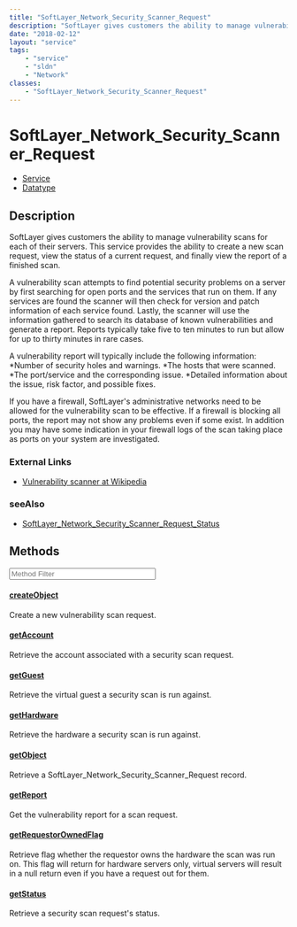 ```yaml
---
title: "SoftLayer_Network_Security_Scanner_Request"
description: "SoftLayer gives customers the ability to manage vulnerability scans for each of their servers.  This service provides th... "
date: "2018-02-12"
layout: "service"
tags:
    - "service"
    - "sldn"
    - "Network"
classes:
    - "SoftLayer_Network_Security_Scanner_Request"
---
```

# SoftLayer_Network_Security_Scanner_Request
<div id='service-datatype'>
    <ul id='sldn-reference-tabs'>
    <li id='service'> <a href='/reference/services/SoftLayer_Network_Security_Scanner_Request' >Service</a></li>    <li id='datatype'> <a href='/reference/datatypes/SoftLayer_Network_Security_Scanner_Request' >Datatype</a></li>
    </ul>
</div>

## Description
SoftLayer gives customers the ability to manage vulnerability scans for each of their servers.  This service provides the ability to create a new scan request, view the status of a current request, and finally view the report of a finished scan. 

A vulnerability scan attempts to find potential security problems on a server by first searching for open ports and the services that run on them.  If any services are found the scanner will then check for version and patch information of each service found.  Lastly, the scanner will use the information gathered to search its database of known vulnerabilities and generate a report. Reports typically take five to ten minutes to run but allow for up to thirty minutes in rare cases. 

A vulnerability report will typically include the following information: 
*Number of security holes and warnings.
*The hosts that were scanned.
*The port/service and the corresponding issue.
*Detailed information about the issue, risk factor, and possible fixes.


If you have a firewall, SoftLayer's administrative networks need to be allowed for the vulnerability scan to be effective.  If a firewall is blocking all ports, the report may not show any problems even if some exist.  In addition you may have some indication in your firewall logs of the scan taking place as ports on your system are investigated. 

### External Links


* [Vulnerability scanner at Wikipedia](http://en.wikipedia.org/wiki/Vulnerability_scanner)




### seeAlso

* [SoftLayer_Network_Security_Scanner_Request_Status](/reference/datatypes/SoftLayer_Network_Security_Scanner_Request_Status )


        
<div id="properties" class="content service-content">

## Methods

<div class="view-filters">
    <div class="clearfix">
        <div class="search-input-box">
            <input placeholder="Method Filter" onkeyup="titleSearch(inputId='edit-combine', divId='method-div', elementClass='method-row')" 
                type="text" id="edit-combine" value="" size="30" maxlength="128" class="form-text">
        </div>
    </div>
</div>

<div id="method-div">

<div class="method-row">

#### [createObject](/reference/services/SoftLayer_Network_Security_Scanner_Request/createObject)
Create a new vulnerability scan request.
</div>

<div class="method-row">

#### [getAccount](/reference/services/SoftLayer_Network_Security_Scanner_Request/getAccount)
Retrieve the account associated with a security scan request.
</div>

<div class="method-row">

#### [getGuest](/reference/services/SoftLayer_Network_Security_Scanner_Request/getGuest)
Retrieve the virtual guest a security scan is run against.
</div>

<div class="method-row">

#### [getHardware](/reference/services/SoftLayer_Network_Security_Scanner_Request/getHardware)
Retrieve the hardware a security scan is run against.
</div>

<div class="method-row">

#### [getObject](/reference/services/SoftLayer_Network_Security_Scanner_Request/getObject)
Retrieve a SoftLayer_Network_Security_Scanner_Request record.
</div>

<div class="method-row">

#### [getReport](/reference/services/SoftLayer_Network_Security_Scanner_Request/getReport)
Get the vulnerability report for a scan request.
</div>

<div class="method-row">

#### [getRequestorOwnedFlag](/reference/services/SoftLayer_Network_Security_Scanner_Request/getRequestorOwnedFlag)
Retrieve flag whether the requestor owns the hardware the scan was run on. This flag will  return for hardware servers only, virtual servers will result in a null return even if you have  a request out for them.
</div>

<div class="method-row">

#### [getStatus](/reference/services/SoftLayer_Network_Security_Scanner_Request/getStatus)
Retrieve a security scan request's status.
</div>
</div>

</div>

